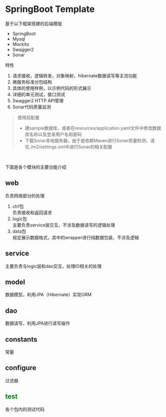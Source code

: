 # SpringBoot Template
基于以下框架搭建的后端模版
- SpringBoot
- Mysql
- Mockito
- Swagger2
- Sonar

特性
1. 请求接收，逻辑转发，对象映射，hibernate数据读写等主流功能
1. 微服务标准分包结构
1. 具体的使用样例，以示例代码的形式展示
1. 详细的单元测试，接口测试
1. Swagger2 HTTP API管理
1. Sonar代码质量监测

>使用前配置
>* 建sample数据库，或者在resources/application.yaml文件中修改数据库名称以及登录用户名和密码
>* 下载Sonar本地服务器，由于是依赖Maven进行Sonar质量检测，请在./m2/settings.xml中进行Sonar的相关配置

<br>

下面是各个模块的主要功能介绍
## web
负责网络部分的处理<br>
1. ctrl包<br>
负责接收和返回请求
1. logic包<br>
主要负责service层交互，不涉及数据读写的逻辑处理
1. data包<br>
规定展示数据格式，其中的wrapper进行纯数据包装，不涉及逻辑

## service
主要负责与logic层和dao交互，处理IO相关的处理

## model
数据模型，利用JPA（Hibernate）实现ORM

## dao
数据读写，利用JPA进行读写操作

## constants
常量

## configure
过滤器

## <span style="color:green">test</span>
各个包内的测试代码
